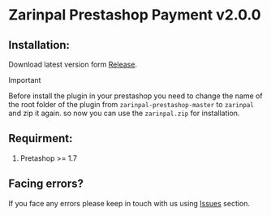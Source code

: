 # Zarinpal Prestashop Payment v2.0.0

## Installation:
  Download latest version form [Release](https://github.com/AliBahadori41/zarinpal-prestashop/releases).
> [!IMPORTANT]
> Before install the plugin in your prestashop you need to change the name of the root folder of the plugin from `zarinpal-prestashop-master` to `zarinpal` and zip it again. so now you can use the `zarinpal.zip` for installation.
## Requirment:
 1. Pretashop >= 1.7 

## Facing errors?
If you face any errors please keep in touch with us using [Issues](https://github.com/AliBahadori41/zarinpal-prestashop/issues) section.
